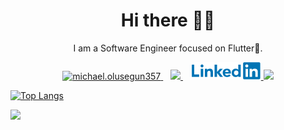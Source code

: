 <h1 align='center'>Hi there 👋🏾</h1>

<p align='center'>I am a Software Engineer focused on Flutter💙. </p>

<p align='center'>
  <a href="https://www.instagram.com/ankur_8699_/" target="blank">
  <img src="https://img.shields.io/badge/Instagram%20-%23E4405F.svg?&style=for-the-badge&logo=Instagram&logoColor=white" alt="michael.olusegun357"/>
  </a>&nbsp;&nbsp;
<a href="mailto:8699ankurinsan@gmail.com">
  <img src="https://img.shields.io/badge/email me-%23D14836.svg?&style=for-the-badge&logo=gmail&logoColor=white" />
</a>&nbsp;&nbsp;
  <a href="https://www.linkedin.com/in/ankur-arora-/">
  <img  style="height:28px; width:113px"src="./a.png" />
</a>
<img src="https://gpvc.arturio.dev/mikkyboy2005" />
</p>


[![Top Langs](https://github-readme-stats.vercel.app/api/top-langs/?username=ankur8699&layout=compact)](https://github.com/ankur8699/github-readme-stats)

<img src="https://github-readme-stats.vercel.app/api?username=ankur8699&&show_icons=true&title_color=%22white%22&icon_color=%22black%22&bg_color=%22white%22">
